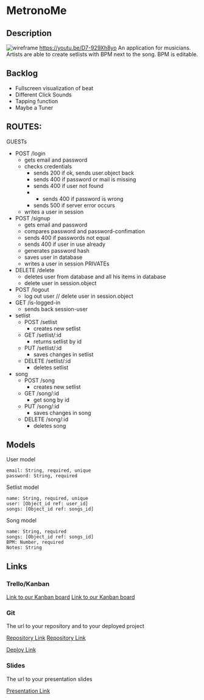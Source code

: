 # MetronoMe

## Description
![wireframe](https://github.com/ignazka/metronome-backend/blob/master/wireframe.png?raw=true)
https://youtu.be/D7-929Xh8yo
An application for musicians.
Artists are able to create setlists with BPM next to the song. BPM is editable.

## Backlog
* Fullscreen visualization of beat
* Different Click Sounds
* Tapping function
* Maybe a Tuner

## ROUTES:
GUESTs
- POST /login
  - gets email and password
  - checks credentials
    - sends 200 if ok, sends user.object back
    - sends 400 if password or mail is missing
    - sends 400 if user not found
    - - sends 400 if password is wrong
    - sends 500 if server error occurs
  - writes a user in session
- POST /signup
  - gets email and password
  - compares password and password-confimation
  - sends 400 if passwords not equal
  - sends 400 if user in use already
  - generates password hash
  - saves user in database
  - writes a user in session
PRIVATEs
- DELETE /delete 
  - deletes user from database and all his items in database
  - delete user in session.object
- POST /logout
  - log out user // delete user in session.object
- GET /is-logged-in
  - sends back session-user
- setlist
  - POST /setlist
    - creates new setlist
  - GET /setlist/:id
    - returns setlist by id
  - PUT /setlist/:id
    - saves changes in setlist
  - DELETE /setlist/:id
    - deletes setlist
- song
  - POST /song
    - creates new setlist
  - GET /song/:id
    - get song by id
  - PUT /song/:id
    - saves changes in song
  - DELETE /song/:id
    - deletes song

## Models

User model
 
```
email: String, required, unique
password: String, required
```

Setlist model
```
name: String, required, unique
user: [Object_id ref: user_id]
songs: [Object_id ref: songs_id]
```
Song model
```
name: String, required
songs: [Object_id ref: songs_id]
BPM: Number, required
Notes: String
```

## Links

### Trello/Kanban

[Link to our Kanban board](https://github.com/Gk1mtd/metronome-frontend/projects/2)
[Link to our Kanban board](https://github.com/ignazka/metronome-backend/projects/1)

### Git

The url to your repository and to your deployed project

[Repository Link](https://github.com/Gk1mtd/metronome-frontend)
[Repository Link](https://github.com/ignazka/metronome-backend)

[Deploy Link](https://metroknowme.netlify.app/)

### Slides

The url to your presentation slides

[Presentation Link](https://docs.google.com/presentation/d/1ZCKBSu7FJ9lfcw74r1-Y0maNtJMPArrtQ5XrV6cSYzI/edit?usp=sharing)
